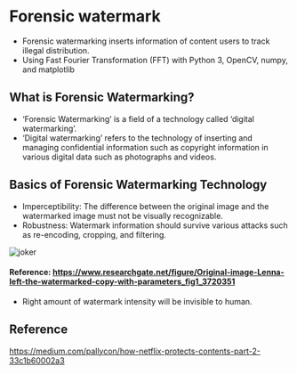 # Forensic watermark
- Forensic watermarking inserts information of content users to track illegal distribution.
- Using Fast Fourier Transformation (FFT) with Python 3, OpenCV, numpy, and matplotlib

## What is Forensic Watermarking?
- ‘Forensic Watermarking’ is a field of a technology called ‘digital watermarking’. 
- ‘Digital watermarking’ refers to the technology of inserting and managing confidential information such as copyright information in various digital data such as photographs and videos.

## Basics of Forensic Watermarking Technology
- Imperceptibility: The difference between the original image and the watermarked image must not be visually recognizable.
- Robustness: Watermark information should survive various attacks such as re-encoding, cropping, and filtering.

![joker](https://user-images.githubusercontent.com/60275617/103426634-e2583880-4b88-11eb-898e-6de385f8670c.PNG)
#### Reference: https://www.researchgate.net/figure/Original-image-Lenna-left-the-watermarked-copy-with-parameters_fig1_3720351
- Right amount of watermark intensity will be invisible to human.

## Reference
https://medium.com/pallycon/how-netflix-protects-contents-part-2-33c1b60002a3
